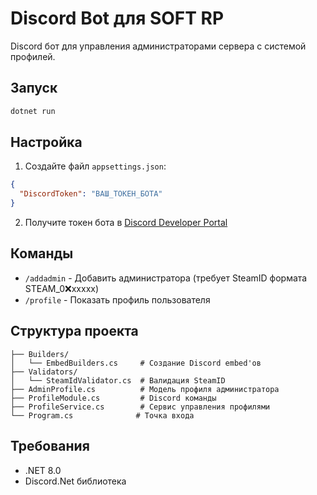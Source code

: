 # Discord Bot для SOFT RP

Discord бот для управления администраторами сервера с системой профилей.

## Запуск

```bash
dotnet run
```

## Настройка

1. Создайте файл `appsettings.json`:
```json
{
  "DiscordToken": "ВАШ_ТОКЕН_БОТА"
}
```

2. Получите токен бота в [Discord Developer Portal](https://discord.com/developers/applications)

## Команды

- `/addadmin` - Добавить администратора (требует SteamID формата STEAM_0:x:xxxxx)
- `/profile` - Показать профиль пользователя

## Структура проекта

```
├── Builders/
│   └── EmbedBuilders.cs     # Создание Discord embed'ов
├── Validators/
│   └── SteamIdValidator.cs  # Валидация SteamID
├── AdminProfile.cs          # Модель профиля администратора
├── ProfileModule.cs         # Discord команды
├── ProfileService.cs        # Сервис управления профилями
└── Program.cs              # Точка входа
```

## Требования

- .NET 8.0
- Discord.Net библиотека